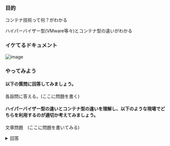 ### 目的
コンテナ技術って何？がわかる

ハイパーバイザー型(VMware等々)とコンテナ型の違いがわかる


### イケてるドキュメント
![image](https://user-images.githubusercontent.com/119464648/227690603-2dcdacb8-0b9a-4673-a3d0-2fd81e1d06e9.png)

### やってみよう
#### 以下の質問に回答してみましょう。

各設問に答える。(ここに問題を書く)

#### ハイパーバイザー型の違いとコンテナ型の違いを理解し、以下のような現場でどちらを利用するのが適切か考えてみましょう。

文章問題　(ここに問題を書いてみる)

<details>
  <summary>回答</summary>
 
</details>
